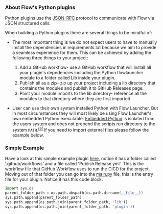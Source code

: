 ### About Flow's Python plugins

Python plugins use the [JSON-RPC](https://flow-launcher.github.io/docs/#/json-rpc) protocol to communicate with Flow via JSON structured calls.

When building a Python plugins there are several things to be mindful of:

* The most important thing is we do not expect users to have to manually install the dependencies in requirements.txt because we aim to provide a seamless experience for them. This can be achieved by adding the following three things to your project:
    1. Add a GitHub workflow- use a GitHub workflow that will install all your plugin's depedencies including the Python flowlauncher module to a folder called Lib inside your plugin.
    2. Publish all as a zip- zip up your project including a lib directory that contains the modules and publish it to GitHub Releases page.
    3. Point your module imports to the lib directory- reference all the modules to that directory where they are first imported.

* User can use their own system installed Python with Flow Launcher. But in most circumstances they will most likely be using Flow Launcher's own embedded Python executable. [Embedded Python](https://docs.python.org/3/using/windows.html#the-embeddable-package) is isolated from the users system and does not prepend the scripts run directory to the system `PATH`.<sup>[ref](https://bugs.python.org/issue28245)</sup> If you need to import external files please follow the example below.

### Simple Example
Have a look at this simple example plugin [here](https://github.com/Flow-Launcher/Flow.Launcher.Plugin.HelloWorldPython), notice it has a folder called '.github/workflows' and a file called 'Publish Release.yml'. This is the workflow file that GitHub Workflow uses to run the CICD for the project. Moving out of that folder you can go into the [main.py](https://github.com/Flow-Launcher/Flow.Launcher.Plugin.HelloWorldPython/blob/main/main.py) file, this is the entry file for your plugin. Notice it has this code block:
```python
import sys,os
parent_folder_path = os.path.abspath(os.path.dirname(__file__))
sys.path.append(parent_folder_path)
sys.path.append(os.path.join(parent_folder_path, 'lib'))
sys.path.append(os.path.join(parent_folder_path, 'plugin'))
```
